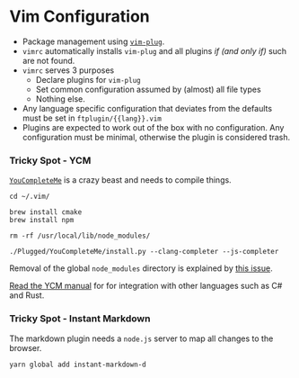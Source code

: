 # Vim Configuration

- Package management using [`vim-plug`](https://github.com/junegunn/vim-plug).
- `vimrc` automatically installs `vim-plug` and all plugins *if (and only if)* such are not found.
- `vimrc` serves 3 purposes
  - Declare plugins for `vim-plug`
  - Set common configuration assumed by (almost) all file types
  - Nothing else.
- Any language specific configuration that deviates from the defaults must be set in `ftplugin/{{lang}}.vim`
- Plugins are expected to work out of the box with no configuration. Any configuration must be minimal, otherwise the plugin is considered trash.

### Tricky Spot - YCM
[`YouCompleteMe`](https://github.com/Valloric/YouCompleteMe) is a crazy beast and needs to compile things.

```
cd ~/.vim/

brew install cmake
brew install npm

rm -rf /usr/local/lib/node_modules/

./Plugged/YouCompleteMe/install.py --clang-completer --js-completer
```

Removal of the global `node_modules` directory is explained by [this issue](https://github.com/npm/npm/issues/16542).

[Read the YCM manual](https://github.com/Valloric/YouCompleteMe#installation) for for integration with other languages such as C# and Rust.

### Tricky Spot - Instant Markdown

The markdown plugin needs a `node.js` server to map all changes to the browser.
```
yarn global add instant-markdown-d
```
